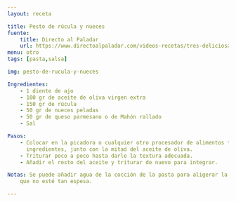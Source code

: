 ```yaml
---
layout: receta

title: Pesto de rúcula y nueces
fuente:
    title: Directo al Paladar
    url: https://www.directoalpaladar.com/videos-recetas/tres-deliciosas-versiones-salsa-pesto-tradicional-siete-recetas-que-usarlas-video-incluido
menu: otro
tags: [pasta,salsa]

img: pesto-de-rucula-y-nueces

Ingredientes:
    - 1 diente de ajo
    - 100 gr de aceite de oliva virgen extra
    - 150 gr de rúcula
    - 50 gr de nueces peladas
    - 50 gr de queso parmesano o de Mahón rallado
    - Sal

Pasos:
    - Colocar en la picadora o cualquier otro procesador de alimentos todos los
      ingredientes, junto con la mitad del aceite de oliva.
    - Triturar poco a poco hasta darle la textura adecuada.
    - Añadir el resto del aceite y triturar de nuevo para integrar.

Notas: Se puede añadir agua de la cocción de la pasta para aligerar la salsa y
    que no esté tan espesa.

---
```

